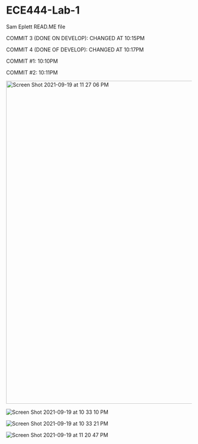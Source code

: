 # ECE444-Lab-1
Sam Eplett READ.ME file

COMMIT 3 (DONE ON DEVELOP): CHANGED AT 10:15PM

COMMIT 4 (DONE OF DEVELOP): CHANGED AT 10:17PM

COMMIT #1: 10:10PM

COMMIT #2: 10:11PM


<img width="874" alt="Screen Shot 2021-09-19 at 11 27 06 PM" src="https://user-images.githubusercontent.com/73357575/133954513-2e50cdf4-9450-4b91-ace4-bbaab2e8c492.png">


![Screen Shot 2021-09-19 at 10 33 10 PM](https://user-images.githubusercontent.com/73357575/133954483-29c95be7-494b-479d-b3d0-6b1ee8f129e3.png)

![Screen Shot 2021-09-19 at 10 33 21 PM](https://user-images.githubusercontent.com/73357575/133954491-7d30a550-3d2d-4403-8667-569934729222.png)


![Screen Shot 2021-09-19 at 11 20 47 PM](https://user-images.githubusercontent.com/73357575/133954505-8c18d88c-5ec9-41a5-ae4c-7fbc4f740a22.png)
